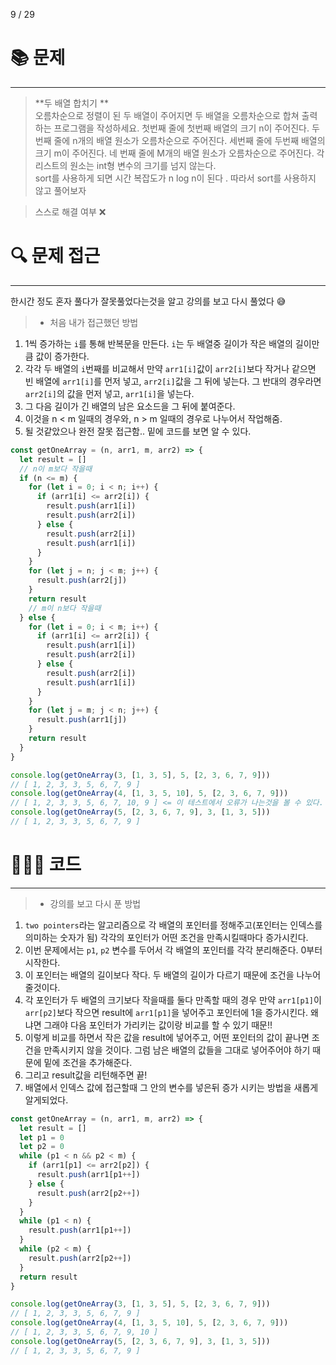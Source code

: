 9 / 29

# 📚 문제

---

> **두 배열 합치기 **<br>
> 오름차순으로 정렬이 된 두 배열이 주어지면 두 배열을 오름차순으로 합쳐 출력하는 프로그램을 작성하세요. 첫번째 줄에 첫번째 배열의 크기 n이 주어진다. 두번째 줄에 n개의 배열 원소가 오름차순으로 주어진다. 세번째 줄에 두번째 배열의 크기 m이 주어진다.
> 네 번째 줄에 M개의 배열 원소가 오름차순으로 주어진다. 각 리스트의 원소는 int형 변수의 크기를 넘지 않는다.<br/>
> sort를 사용하게 되면 시간 복잡도가 n log n이 된다 . 따라서 sort를 사용하지 않고 풀어보자

> 스스로 해결 여부
> ❌

# 🔍 문제 접근

---

한시간 정도 혼자 풀다가 잘못풀었다는것을 알고 강의를 보고 다시 풀었다 😅

> - 처음 내가 접근했던 방법

1. 1씩 증가하는 `i`를 통해 반복문을 만든다. `i`는 두 배열중 길이가 작은 배열의 길이만큼 값이 증가한다.
2. 각각 두 배열의 `i`번째를 비교해서 만약 `arr1[i]`값이 `arr2[i]`보다 작거나 같으면 빈 배열에 `arr1[i]`를 먼저 넣고, `arr2[i]`값을 그 뒤에 넣는다. 그 반대의 경우라면 `arr2[i]`의 값을 먼저 넣고, `arr1[i]`을 넣는다.
3. 그 다음 길이가 긴 배열의 남은 요소드을 그 뒤에 붙여준다.
4. 이것을 n < m 일때의 경우와, n > m 일때의 경우로 나누어서 작업해줌.
5. 될 것같았으나 완전 잘못 접근함.. 밑에 코드를 보면 알 수 있다.

```javascript
const getOneArray = (n, arr1, m, arr2) => {
  let result = []
  // n이 m보다 작을때
  if (n <= m) {
    for (let i = 0; i < n; i++) {
      if (arr1[i] <= arr2[i]) {
        result.push(arr1[i])
        result.push(arr2[i])
      } else {
        result.push(arr2[i])
        result.push(arr1[i])
      }
    }
    for (let j = n; j < m; j++) {
      result.push(arr2[j])
    }
    return result
    // m이 n보다 작을때
  } else {
    for (let i = 0; i < m; i++) {
      if (arr1[i] <= arr2[i]) {
        result.push(arr1[i])
        result.push(arr2[i])
      } else {
        result.push(arr2[i])
        result.push(arr1[i])
      }
    }
    for (let j = m; j < n; j++) {
      result.push(arr1[j])
    }
    return result
  }
}

console.log(getOneArray(3, [1, 3, 5], 5, [2, 3, 6, 7, 9]))
// [ 1, 2, 3, 3, 5, 6, 7, 9 ]
console.log(getOneArray(4, [1, 3, 5, 10], 5, [2, 3, 6, 7, 9]))
// [ 1, 2, 3, 3, 5, 6, 7, 10, 9 ] <= 이 테스트에서 오류가 나는것을 볼 수 있다.
console.log(getOneArray(5, [2, 3, 6, 7, 9], 3, [1, 3, 5]))
// [ 1, 2, 3, 3, 5, 6, 7, 9 ]
```

# 👩🏻‍💻 코드

---

> - 강의를 보고 다시 푼 방법

1. `two pointers`라는 알고리즘으로 각 배열의 포인터를 정해주고(포인터는 인덱스를 의미하는 숫자가 됨) 각각의 포인터가 어떤 조건을 만족시킬때마다 증가시킨다.
2. 이번 문제에서는 `p1`, `p2` 변수를 두어서 각 배열의 포인터를 각각 분리해준다. 0부터 시작한다.
3. 이 포인터는 배열의 길이보다 작다. 두 배열의 길이가 다르기 때문에 조건을 나누어줄것이다.
4. 각 포인터가 두 배열의 크기보다 작을때를 둘다 만족할 때의 경우 만약 `arr1[p1]`이 `arr[p2]`보다 작으면 result에 `arr1[p1]`을 넣어주고 포인터에 1을 증가시킨다. 왜냐면 그래야 다음 포인터가 가리키는 값이랑 비교를 할 수 있기 때문!!
5. 이렇게 비교를 하면서 작은 값을 result에 넣어주고, 어떤 포인터의 값이 끝나면 조건을 만족시키지 않을 것이다. 그럼 남은 배열의 값들을 그대로 넣어주어야 하기 때문에 밑에 조건을 추가해준다.
6. 그리고 result값을 리턴해주면 끝!
7. 배열에서 인덱스 값에 접근할때 그 안의 변수를 넣은뒤 증가 시키는 방법을 새롭게 알게되었다.

```javascript
const getOneArray = (n, arr1, m, arr2) => {
  let result = []
  let p1 = 0
  let p2 = 0
  while (p1 < n && p2 < m) {
    if (arr1[p1] <= arr2[p2]) {
      result.push(arr1[p1++])
    } else {
      result.push(arr2[p2++])
    }
  }
  while (p1 < n) {
    result.push(arr1[p1++])
  }
  while (p2 < m) {
    result.push(arr2[p2++])
  }
  return result
}

console.log(getOneArray(3, [1, 3, 5], 5, [2, 3, 6, 7, 9]))
// [ 1, 2, 3, 3, 5, 6, 7, 9 ]
console.log(getOneArray(4, [1, 3, 5, 10], 5, [2, 3, 6, 7, 9]))
// [ 1, 2, 3, 3, 5, 6, 7, 9, 10 ]
console.log(getOneArray(5, [2, 3, 6, 7, 9], 3, [1, 3, 5]))
// [ 1, 2, 3, 3, 5, 6, 7, 9 ]
```
